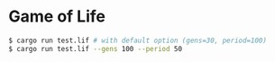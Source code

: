 # Game of Life

```sh
$ cargo run test.lif # with default option (gens=30, period=100)
$ cargo run test.lif --gens 100 --period 50 
```
